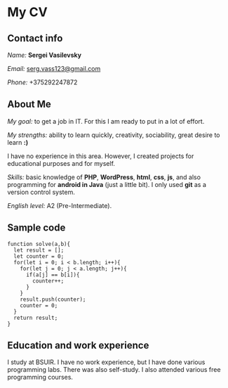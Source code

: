 # My CV

## Сontact info

_Name:_ __Sergei Vasilevsky__

_Email:_ serg.vass123@gmail.com

_Phone:_ +375292247872

## About Me

_My goal:_ to get a job in IT. For this I am ready to put in a lot of effort.

_My strengths:_ ability to learn quickly, creativity, sociability, great desire to learn __:)__

I have no experience in this area. However, I created projects for educational purposes and for myself.

_Skills:_ basic knowledge of __PHP__, __WordPress__, __html__, __css__, __js__, and also programming for __android in Java__ (just a little bit). I only used __git__ as a version control system.

_English level:_ A2 (Pre-Intermediate).

## Sample code

```
function solve(a,b){
  let result = [];
  let counter = 0;
  for(let i = 0; i < b.length; i++){
    for(let j = 0; j < a.length; j++){
      if(a[j] == b[i]){
        counter++;
      }
    }
    result.push(counter);
    counter = 0;
  }
  return result;
}
```

## Education and work experience

I study at BSUIR. I have no work experience, but I have done various programming labs. There was also self-study. I also attended various free programming courses.
